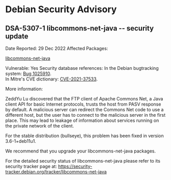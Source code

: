 
Debian Security Advisory
========================


DSA-5307-1 libcommons-net-java -- security update
-------------------------------------------------



Date Reported:
29 Dec 2022
Affected Packages:

[libcommons-net-java](https://packages.debian.org/src:libcommons-net-java)

Vulnerable:
Yes
Security database references:
In the Debian bugtracking system: [Bug 1025910](https://bugs.debian.org/cgi-bin/bugreport.cgi?bug=1025910).  
In Mitre's CVE dictionary: [CVE-2021-37533](https://security-tracker.debian.org/tracker/CVE-2021-37533).  

More information:

ZeddYu Lu discovered that the FTP client of Apache Commons Net, a Java
client API for basic Internet protocols, trusts the host from PASV response
by default. A malicious server can redirect the Commons Net code to use a
different host, but the user has to connect to the malicious server in the
first place. This may lead to leakage of information about services running
on the private network of the client.


For the stable distribution (bullseye), this problem has been fixed in
version 3.6-1+deb11u1.


We recommend that you upgrade your libcommons-net-java packages.


For the detailed security status of libcommons-net-java please refer to
its security tracker page at:
<https://security-tracker.debian.org/tracker/libcommons-net-java>





